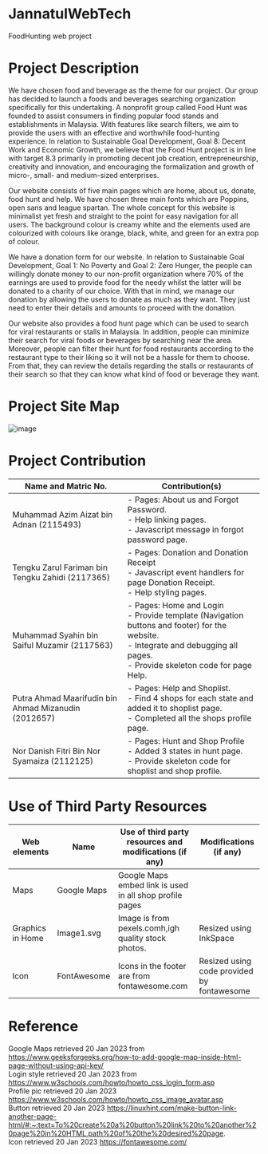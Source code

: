# JannatulWebTech
FoodHunting web project

# Project Description

We have chosen food and beverage as the theme for our project. Our group has
decided to launch a foods and beverages searching organization specifically for this
undertaking. A nonprofit group called Food Hunt was founded to assist consumers in
finding popular food stands and establishments in Malaysia. With features like search
filters, we aim to provide the users with an effective and worthwhile food-hunting
experience. In relation to Sustainable Goal Development, Goal 8: Decent Work and
Economic Growth, we believe that the Food Hunt project is in line with target 8.3
primarily in promoting decent job creation, entrepreneurship, creativity and innovation,
and encouraging the formalization and growth of micro-, small- and medium-sized
enterprises.

Our website consists of five main pages which are home, about us, donate, food hunt
and help. We have chosen three main fonts which are Poppins, open sans and league
spartan. The whole concept for this website is minimalist yet fresh and straight to the
point for easy navigation for all users. The background colour is creamy white and the
elements used are colourized with colours like orange, black, white, and green for an
extra pop of colour.

We have a donation form for our website. In relation to Sustainable Goal
Development, Goal 1: No Poverty and Goal 2: Zero Hunger, the people can willingly
donate money to our non-profit organization where 70% of the earnings are used to
provide food for the needy whilst the latter will be donated to a charity of our choice.
With that in mind, we manage our donation by allowing the users to donate as much as
they want. They just need to enter their details and amounts to proceed with the
donation.

Our website also provides a food hunt page which can be used to search for viral
restaurants or stalls in Malaysia. In addition, people can minimize their search for viral
foods or beverages by searching near the area. Moreover, people can filter their hunt for
food restaurants according to the restaurant type to their liking so it will not be a hassle
for them to choose. From that, they can review the details regarding the stalls or
restaurants of their search so that they can know what kind of food or beverage they
want.

# Project Site Map

![image](https://user-images.githubusercontent.com/122993519/213677829-45202032-607e-41c2-a223-d9c8e9cf8a3b.png)


# Project Contribution

| Name and Matric No.  | Contribution(s) |
| ------------- | ------------- |
| Muhammad Azim Aizat bin Adnan (2115493)| - Pages: About us and Forgot Password.<br />- Help linking pages.<br />- Javascript message in forgot password page.|
| Tengku Zarul Fariman bin Tengku Zahidi (2117365)  | - Pages: Donation and Donation Receipt <br/> - Javascript event handlers for page Donation Receipt. <br/> - Help styling pages.|
| Muhammad Syahin bin Saiful Muzamir (2117563)  | - Pages: Home and Login <br/> - Provide template (Navigation buttons and footer) for the website. <br/> - Integrate and debugging all pages. <br/> - Provide skeleton code for page Help. |
| Putra Ahmad Maarifudin bin Ahmad Mizanudin (2012657)  | - Pages: Help and Shoplist. <br/> - Find 4 shops for each state and added it to shoplist page. <br/>  - Completed all the shops profile page. |
| Nor Danish Fitri Bin Nor Syamaiza (2112125) | - Pages: Hunt and Shop Profile <br/> - Added 3 states in hunt page. <br/> - Provide skeleton code for shoplist and shop profile.|

# Use of Third Party Resources

| Web elements  | Name | Use of third party resources and modifications (if any) | Modifications (if any) |
| ------------- | ------------- | ------------- | ------------- |
| Maps | Google Maps | Google Maps embed link is used in all shop profile pages |
| Graphics in Home | Image1.svg | Image is from pexels.comh,igh quality stock photos.| Resized using InkSpace|
| Icon | FontAwesome | Icons in the footer are from fontawesome.com | Resized using code provided by fontawesome|

# Reference
Google Maps retrieved 20 Jan 2023 from https://www.geeksforgeeks.org/how-to-add-google-map-inside-html-page-without-using-api-key/ <br>
Login style retrieved 20 Jan 2023 from https://www.w3schools.com/howto/howto_css_login_form.asp <br>
Profile pic retrieved 20 Jan 2023 https://www.w3schools.com/howto/howto_css_image_avatar.asp <br>
Button retrieved 20 Jan 2023 https://linuxhint.com/make-button-link-another-page-html/#:~:text=To%20create%20a%20button%20link%20to%20another%20page%20in%20HTML,path%20of%20the%20desired%20page. <br>
Icon retrieved 20 Jan 2023 https://fontawesome.com/ <br>

